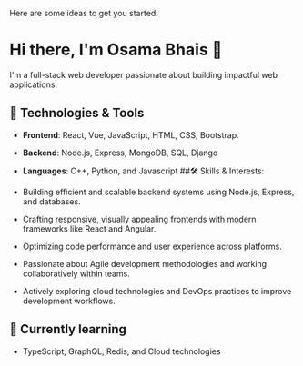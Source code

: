 

<!--
**osamaibhaiss/osamaibhaiss** is a ✨ _special_ ✨ repository because its `README.md` (this file) appears on your GitHub profile.
-->
Here are some ideas to get you started:

# Hi there, I'm Osama Bhais 👋

I'm a full-stack web developer passionate about building impactful web applications.

## 🔧 Technologies & Tools
- **Frontend**: React, Vue, JavaScript, HTML, CSS, Bootstrap.
- **Backend**: Node.js, Express, MongoDB, SQL, Django
- **Languages**: C++, Python, and Javascript
##🛠️ Skills & Interests:

- Building efficient and scalable backend systems using Node.js, Express, and databases.
- Crafting responsive, visually appealing frontends with modern frameworks like React and Angular.
- Optimizing code performance and user experience across platforms.
- Passionate about Agile development methodologies and working collaboratively within teams.
- Actively exploring cloud technologies and DevOps practices to improve development workflows.

## 🌱 Currently learning
- TypeScript, GraphQL, Redis, and Cloud technologies


